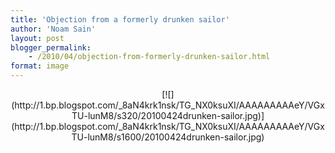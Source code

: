 ```yaml
---
title: 'Objection from a formerly drunken sailor'
author: 'Noam Sain'
layout: post
blogger_permalink:
    - /2010/04/objection-from-formerly-drunken-sailor.html
format: image
---
```


<div style="clear: both; text-align: center;">[![](http://1.bp.blogspot.com/_8aN4krk1nsk/TG_NX0ksuXI/AAAAAAAAAeY/VGxTU-lunM8/s320/20100424drunken-sailor.jpg)](http://1.bp.blogspot.com/_8aN4krk1nsk/TG_NX0ksuXI/AAAAAAAAAeY/VGxTU-lunM8/s1600/20100424drunken-sailor.jpg)</div>